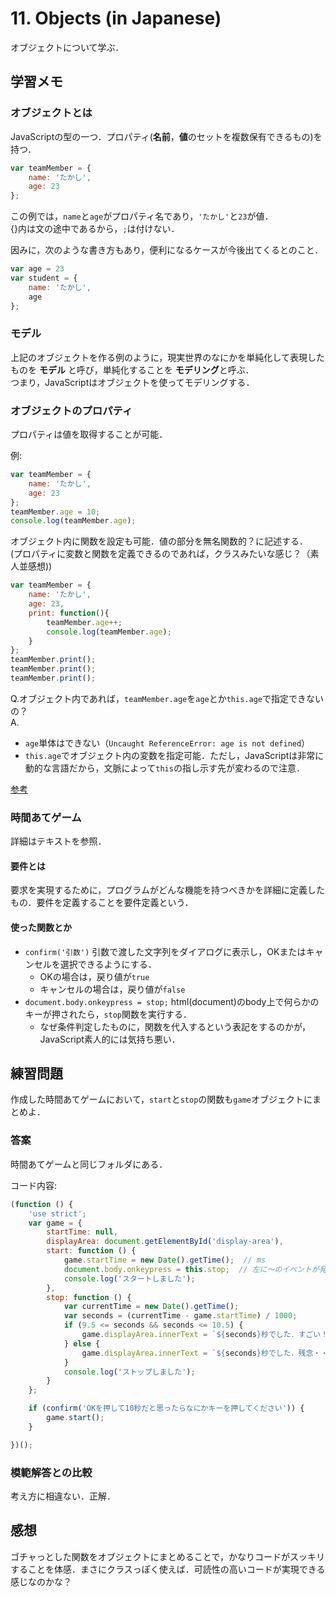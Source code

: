 # 11. Objects (in Japanese)

オブジェクトについて学ぶ．

## 学習メモ

### オブジェクトとは

JavaScriptの型の一つ．プロパティ(**名前**，**値**のセットを複数保有できるもの)を持つ．

```javascript
var teamMember = {
    name: 'たかし',
    age: 23
};
```

この例では，`name`と`age`がプロパティ名であり，`'たかし'`と`23`が値．<br>
{}内は文の途中であるから，`;`は付けない．

因みに，次のような書き方もあり，便利になるケースが今後出てくるとのこと．

```javascript
var age = 23
var student = {
    name: 'たかし',
    age
};
```

### モデル

上記のオブジェクトを作る例のように，現実世界のなにかを単純化して表現したものを **モデル** と呼び，単純化することを **モデリング**と呼ぶ．<br>
つまり，JavaScriptはオブジェクトを使ってモデリングする．

### オブジェクトのプロパティ

プロパティは値を取得することが可能．

例: 

```javascript
var teamMember = {
    name: 'たかし',
    age: 23
};
teamMember.age = 10;
console.log(teamMember.age);
```

オブジェクト内に関数を設定も可能．値の部分を無名関数的？に記述する．<br>
(プロパティに変数と関数を定義できるのであれば，クラスみたいな感じ？（素人並感想))

```javascript
var teamMember = {
    name: 'たかし',
    age: 23,
    print: function(){
        teamMember.age++;
        console.log(teamMember.age);
    }
};
teamMember.print();
teamMember.print();
teamMember.print();
```

Q.オブジェクト内であれば，`teamMember.age`を`age`とか`this.age`で指定できないの？<br>
A.

- `age`単体はできない（`Uncaught ReferenceError: age is not defined`）
- `this.age`でオブジェクト内の変数を指定可能．ただし，JavaScriptは非常に動的な言語だから，文脈によって`this`の指し示す先が変わるので注意．

[参考](https://developer.mozilla.org/ja/docs/Web/JavaScript/Reference/Operators/this)




### 時間あてゲーム

詳細はテキストを参照．

#### 要件とは

要求を実現するために，プログラムがどんな機能を持つべきかを詳細に定義したもの．要件を定義することを要件定義という．

#### 使った関数とか

- `confirm('引数')` 引数で渡した文字列をダイアログに表示し，OKまたはキャンセルを選択できるようにする．
    - OKの場合は，戻り値が`true`
    - キャンセルの場合は，戻り値が`false`
- `document.body.onkeypress = stop;` html(document)のbody上で何らかのキーが押されたら，`stop`関数を実行する．
    - なぜ条件判定したものに，関数を代入するという表記をするのかが，JavaScript素人的には気持ち悪い．

## 練習問題

作成した時間あてゲームにおいて，`start`と`stop`の関数も`game`オブジェクトにまとめよ．

### 答案

時間あてゲームと同じフォルダにある．

コード内容:

```javascript
(function () {
    'use strict';
    var game = {
        startTime: null,
        displayArea: document.getElementById('display-area'),
        start: function () {
            game.startTime = new Date().getTime();  // ms
            document.body.onkeypress = this.stop;  // 左に〜のイベントが発生したら，右の関数が呼び出されるってなんか文の流れが気持ち悪い
            console.log('スタートしました');
        },
        stop: function () {
            var currentTime = new Date().getTime();
            var seconds = (currentTime - game.startTime) / 1000;
            if (9.5 <= seconds && seconds <= 10.5) {
                game.displayArea.innerText = `${seconds}秒でした．すごい！`;
            } else {
                game.displayArea.innerText = `${seconds}秒でした．残念・・・`;
            }
            console.log('ストップしました');
        }
    };

    if (confirm('OKを押して10秒だと思ったらなにかキーを押してください')) {
        game.start();
    }

})();
```

### 模範解答との比較

考え方に相違ない．正解．

## 感想

ゴチャっとした関数をオブジェクトにまとめることで，かなりコードがスッキリすることを体感．まさにクラスっぽく使えば．可読性の高いコードが実現できる感じなのかな？